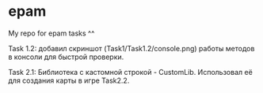 # epam
My repo for epam tasks ^^

Task 1.2: добавил скриншот (Task1/Task1.2/console.png) работы методов в консоли для быстрой проверки.

Task 2.1: Библиотека с кастомной строкой - CustomLib. Использовал её для создания карты в игре Task2.2.
